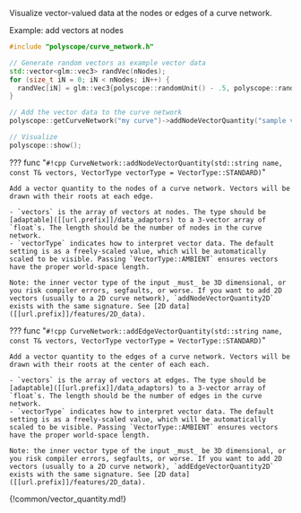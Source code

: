 Visualize vector-valued data at the nodes or edges of a curve network.

Example: add vectors at nodes
```cpp
#include "polyscope/curve_network.h"

// Generate random vectors as example vector data
std::vector<glm::vec3> randVec(nNodes);
for (size_t iN = 0; iN < nNodes; iN++) {
  randVec[iN] = glm::vec3{polyscope::randomUnit() - .5, polyscope::randomUnit() - .5, polyscope::randomUnit() - .5};
}

// Add the vector data to the curve network
polyscope::getCurveNetwork("my curve")->addNodeVectorQuantity("sample vectors", randVec);

// Visualize
polyscope::show();
```


??? func "`#!cpp CurveNetwork::addNodeVectorQuantity(std::string name, const T& vectors, VectorType vectorType = VectorType::STANDARD)`"

    Add a vector quantity to the nodes of a curve network. Vectors will be drawn with their roots at each edge.

    - `vectors` is the array of vectors at nodes. The type should be [adaptable]([[url.prefix]]/data_adaptors) to a 3-vector array of `float`s. The length should be the number of nodes in the curve network.
    - `vectorType` indicates how to interpret vector data. The default setting is as a freely-scaled value, which will be automatically scaled to be visible. Passing `VectorType::AMBIENT` ensures vectors have the proper world-space length.

    Note: the inner vector type of the input _must_ be 3D dimensional, or you risk compiler errors, segfaults, or worse. If you want to add 2D vectors (usually to a 2D curve network), `addNodeVectorQuantity2D` exists with the same signature. See [2D data]([[url.prefix]]/features/2D_data).

??? func "`#!cpp CurveNetwork::addEdgeVectorQuantity(std::string name, const T& vectors, VectorType vectorType = VectorType::STANDARD)`"

    Add a vector quantity to the edges of a curve network. Vectors will be drawn with their roots at the center of each each.

    - `vectors` is the array of vectors at edges. The type should be [adaptable]([[url.prefix]]/data_adaptors) to a 3-vector array of `float`s. The length should be the number of edges in the curve network.
    - `vectorType` indicates how to interpret vector data. The default setting is as a freely-scaled value, which will be automatically scaled to be visible. Passing `VectorType::AMBIENT` ensures vectors have the proper world-space length.

    Note: the inner vector type of the input _must_ be 3D dimensional, or you risk compiler errors, segfaults, or worse. If you want to add 2D vectors (usually to a 2D curve network), `addEdgeVectorQuantity2D` exists with the same signature. See [2D data]([[url.prefix]]/features/2D_data).


{!common/vector_quantity.md!}
